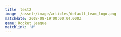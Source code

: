 ```yaml
---
title: test2
image: /assets/image/articles/default_team_logo.png
matchdate: 2018-08-19T00:00:00.000Z
game: Rocket League
matchlink: '#'
---
```


